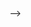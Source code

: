 <!-- # RBank
Testing workflow


<!-- name: CICD orchestrator

on:
  workflow_dispatch:

jobs:
  dev:
    name: Baking Build for Dev
    environment:
      name: dev
    runs-on: ubuntu-latest
    steps:
      - name: Run Dev Logic
        run: echo "Running Dev Logic"

      - name: Write Success Status
        run: echo "success" > dev_status.txt

      - name: Upload Dev Status
        uses: actions/upload-artifact@v4
        with:
          name: dev-status
          path: dev_status.txt

  corp4:
    name: Baking Build for Corp4
    environment:
      name: corp4
    runs-on: ubuntu-latest
    steps:
      - name: Try to Download Dev Status
        uses: actions/download-artifact@v4
        with:
          name: dev-status
        continue-on-error: true

      - name: Check Dev Result
        id: check_dev
        run: |
          if [[ -f dev_status.txt ]] && [[ "$(cat dev_status.txt)" == "success" ]]; then
            echo "Dev was successful."
            echo "skip=true" >> $GITHUB_OUTPUT
          else
            echo "Dev result not available or failed. Running logic."
            echo "skip=false" >> $GITHUB_OUTPUT
          fi

      - name: Exit Early Because Dev Was Successful
        if: steps.check_dev.outputs.skip == 'true'
        run: |
          echo "Dev succeeded. Skipping Corp4 logic."
          exit 0

      - name: Run Actual Corp4 Logic
        if: steps.check_dev.outputs.skip == 'false'
        run: |
          echo "Running Corp4 logic because Dev wasn't successful or hasn't run yet."
          # Add your actual logic here -->

 #  ##############################
<!-- name: CICD orchestrator

on:
  workflow_dispatch:

jobs:
  dev:
    name: Baking Build for Dev
    environment:
      name: dev
    runs-on: ubuntu-latest
    steps:
      - name: Try to Download Corp4 Status
        uses: actions/download-artifact@v4
        with:
          name: corp4-status
        continue-on-error: true

      - name: Check Corp4 Result
        id: check_corp4
        run: |
          if [[ -f corp4_status.txt ]] && [[ "$(cat corp4_status.txt)" == "success" ]]; then
            echo "CORP4 already succeeded. Exiting DEV job early."
            echo "skip=true" >> $GITHUB_OUTPUT
          else
            echo "CORP4 not complete or failed. Proceeding with DEV logic."
            echo "skip=false" >> $GITHUB_OUTPUT
          fi

      - name: Exit Early Because Corp4 Was Successful
        if: steps.check_corp4.outputs.skip == 'true'
        run: |
          echo "Skipping DEV logic because CORP4 was already successful."
          exit 0

      - name: Run Dev Logic
        if: steps.check_corp4.outputs.skip == 'false'
        run: echo "Running Dev Logic"

      - name: Write Success Status
        run: echo "success" > dev_status.txt

      - name: Upload Dev Status
        uses: actions/upload-artifact@v4
        with:
          name: dev-status
          path: dev_status.txt

  corp4:
    name: Baking Build for Corp4
    environment:
      name: corp4
    runs-on: ubuntu-latest
    steps:
      - name: Try to Download Dev Status
        uses: actions/download-artifact@v4
        with:
          name: dev-status
        continue-on-error: true

      - name: Check Dev Result
        id: check_dev
        run: |
          if [[ -f dev_status.txt ]] && [[ "$(cat dev_status.txt)" == "success" ]]; then
            echo "DEV already succeeded. Exiting CORP4 job early."
            echo "skip=true" >> $GITHUB_OUTPUT
          else
            echo "DEV not complete or failed. Proceeding with CORP4 logic."
            echo "skip=false" >> $GITHUB_OUTPUT
          fi

      - name: Exit Early Because Dev Was Successful
        if: steps.check_dev.outputs.skip == 'true'
        run: |
          echo "Skipping CORP4 logic because DEV was already successful."
          exit 0

      - name: Run Corp4 Logic
        if: steps.check_dev.outputs.skip == 'false'
        run: echo "Running Corp4 Logic"

      - name: Write Success Status
        run: echo "success" > corp4_status.txt

      - name: Upload Corp4 Status
        uses: actions/upload-artifact@v4
        with:
          name: corp4-status
          path: corp4_status.txt --> -->
